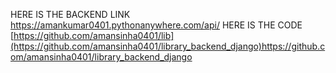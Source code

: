 
HERE IS THE BACKEND LINK    https://amankumar0401.pythonanywhere.com/api/
HERE IS THE CODE            [https://github.com/amansinha0401/lib](https://github.com/amansinha0401/library_backend_django)https://github.com/amansinha0401/library_backend_django
